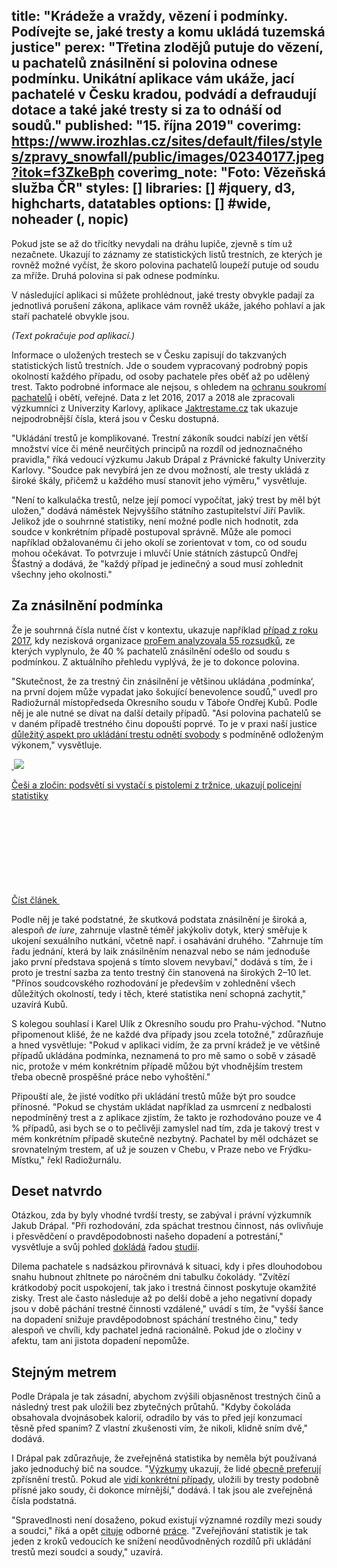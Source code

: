 title: "Krádeže a vraždy, vězení i podmínky. Podívejte se, jaké tresty a komu ukládá tuzemská justice"
perex: "Třetina zlodějů putuje do vězení, u pachatelů znásilnění si polovina odnese podmínku. Unikátní aplikace vám ukáže, jací pachatelé v Česku kradou, podvádí a defraudují dotace a také jaké tresty si za to odnáší od soudů."
published: "15. října 2019"
coverimg: https://www.irozhlas.cz/sites/default/files/styles/zpravy_snowfall/public/images/02340177.jpeg?itok=f3ZkeBph
coverimg_note: "Foto: Vězeňská služba ČR"
styles: []
libraries: [] #jquery, d3, highcharts, datatables
options: [] #wide, noheader (, nopic)
---
Pokud jste se až do třicítky nevydali na dráhu lupiče, zjevně s tím už nezačnete. Ukazují to záznamy ze statistických listů trestních, ze kterých je rovněž možné vyčíst, že skoro polovina pachatelů loupeží putuje od soudu za mříže. Druhá polovina si pak odnese podmínku.

V následující aplikaci si můžete prohlédnout, jaké tresty obvykle padají za jednotlivá porušení zákona, aplikace vám rovněž ukáže, jakého pohlaví a jak staří pachatelé obvykle jsou.

_(Text pokračuje pod aplikací.)_

<div id="trestapp"></div>

Informace o uložených trestech se v Česku zapisují do takzvaných statistických listů trestních. Jde o soudem vypracovaný podrobný popis okolností každého případu, od osoby pachatele přes oběť až po udělený trest. Takto podrobné informace ale nejsou, s ohledem na [ochranu soukromí pachatelů](https://www.zakonyprolidi.cz/cs/2019-110/zneni-20190424#p66-6) i obětí, veřejné. Data z let 2016, 2017 a 2018 ale zpracovali výzkumníci z Univerzity Karlovy, aplikace [Jaktrestame.cz](https://jaktrestame.cz/) tak ukazuje nejpodrobnější čísla, která jsou v Česku dostupná.

"Ukládání trestů je komplikované. Trestní zákoník soudci nabízí jen větší množství více či méně neurčitých principů na rozdíl od jednoznačného pravidla," říká vedoucí výzkumu Jakub Drápal z Právnické fakulty Univerzity Karlovy. "Soudce pak nevybírá jen ze dvou možností, ale tresty ukládá z široké škály, přičemž u každého musí stanovit jeho výměru," vysvětluje.

"Není to kalkulačka trestů, nelze její pomocí vypočítat, jaký trest by měl být uložen," dodává náměstek Nejvyššího státního zastupitelství Jiří Pavlík. Jelikož jde o souhrnné statistiky, není možné podle nich hodnotit, zda soudce v konkrétním případě postupoval správně. Může ale pomoci například obžalovanému či jeho okolí se zorientovat v tom, co od soudu mohou očekávat. To potvrzuje i mluvčí Unie státních zástupců Ondřej Šťastný a dodává, že "každý případ je jedinečný a soud musí zohlednit všechny jeho okolnosti."

## Za znásilnění podmínka

Že je souhrnná čísla nutné číst v kontextu, ukazuje například [případ z roku 2017](https://www.novinky.cz/domaci/clanek/za-znasilneni-podminka-u-ceskych-soudu-bezne-40052564), kdy nezisková organizace [proFem analyzovala 55 rozsudků](https://www.profem.cz/shared/clanky/550/A5-JenAnoJeAno_WEB.pdf), ze kterých vyplynulo, že 40 % pachatelů znásilnění odešlo od soudu s podmínkou. Z aktuálního přehledu vyplývá, že je to dokonce polovina.

"Skutečnost, že za trestný čin znásilnění je většinou ukládána ,podmínka‘, na první dojem může vypadat jako šokující benevolence soudů," uvedl pro Radiožurnál místopředseda Okresního soudu v Táboře Ondřej Kubů. Podle něj je ale nutné se dívat na další detaily případů. "Asi polovina pachatelů se v daném případě trestného činu dopouští poprvé. To je v praxi naší justice [důležitý aspekt pro ukládání trestu odnětí svobody](https://www.zakonyprolidi.cz/cs/2009-40/zneni-20190201#p81-1) s podmíněně odloženým výkonem," vysvětluje.

<a href="/zpravy-domov/cesi-a-zlocin-podsveti-si-vystaci-s-pistolemi-z-trznice-ukazuji-policejni-statistiky_201703020600_jcibulka" class="b-inline b-inline--left">
  <div class="b-inline__wrap">
            <div class="b-inline__img">
          <div class="img img--16x9 img--w238 is-loaded">
              <span class="img__holder is-loading is-loaded is-visible" data-srcset='["https://www.irozhlas.cz/sites/default/files/styles/zpravy_rubrikovy_nahled/public/images/03777656.jpeg?itok=hj0vCB4V 238x134"]'>

  <noscript>    <img src="https://www.irozhlas.cz/sites/default/files/styles/zpravy_rubrikovy_nahled/public/images/03777656.jpeg?itok=hj0vCB4V" alt="" />  </noscript>
<img src="https://www.irozhlas.cz/sites/default/files/styles/zpravy_rubrikovy_nahled/public/images/03777656.jpeg?itok=hj0vCB4V"></span>
          </div>
        </div>
        <div class="b-inline__content">
      <p class="text-xs--m text-serif">
        Češi a zločin: podsvětí si vystačí s&nbsp;pistolemi z&nbsp;tržnice, ukazují policejní statistiky      </p>
    </div>
    <p class="b-inline__more">
      <span class="link-more">
        Číst článek
        <span class="icon-svg icon-svg--arrow-dots ">
    <svg class="icon-svg__svg" xmlns:xlink="http://www.w3.org/1999/xlink">
      <use xlink:href="/sites/all/themes/custom/irozhlas/img/bg/icons-svg.svg#icon-arrow-dots" x="0" y="0" width="100%" height="100%"></use></svg>
  </span></span>
    </p>
  </div>
</a>

Podle něj je také podstatné, že skutková podstata znásilnění je široká a, alespoň _de iure_, zahrnuje vlastně téměř jakýkoliv dotyk, který směřuje k ukojení sexuálního nutkání, včetně např. i osahávání druhého. "Zahrnuje tím řadu jednání, která by laik znásilněním nenazval nebo se nám jednoduše jako první představa spojená s tímto slovem nevybaví," dodává s tím, že i proto je trestní sazba za tento trestný čin stanovená na širokých 2–10 let. "Přínos soudcovského rozhodování je především v zohlednění všech důležitých okolností, tedy i těch, které statistika není schopná zachytit," uzavírá Kubů.

S kolegou souhlasí i Karel Ulík z Okresního soudu pro Prahu-východ. "Nutno připomenout klišé, že ne každé dva případy jsou zcela totožné," zdůrazňuje a hned vysvětluje: "Pokud v aplikaci vidím, že za první krádež je ve většině případů ukládána podmínka, neznamená to pro mě samo o sobě v zásadě nic, protože v mém konkrétním případě můžou být vhodnějším trestem třeba obecně prospěšné práce nebo vyhoštění."

Připouští ale, že jisté vodítko při ukládání trestů může být pro soudce přínosné. "Pokud se chystám ukládat například za usmrcení z nedbalosti nepodmíněný trest a z aplikace zjistím, že takto je rozhodováno pouze ve 4 % případů, asi bych se o to pečlivěji zamyslel nad tím, zda je takový trest v mém konkrétním případě skutečně nezbytný. Pachatel by měl odcházet se srovnatelným trestem, ať už je souzen v Chebu, v Praze nebo ve Frýdku-Místku," řekl Radiožurnálu.

## Deset natvrdo

Otázkou, zda by byly vhodné tvrdší tresty, se zabýval i právní výzkumník Jakub Drápal. "Při rozhodování, zda spáchat trestnou činnost, nás ovlivňuje i přesvědčení o pravděpodobnosti našeho dopadení a potrestání," vysvětluje a svůj pohled [dokládá](https://scholarlycommons.law.northwestern.edu/cgi/viewcontent.cgi?referer=https://scholar.google.de/&httpsredir=1&article=7363&context=jclc) řadou [studií](https://www.journals.uchicago.edu/doi/abs/10.1086/670398).

Dilema pachatele s nadsázkou přirovnává k situaci, kdy i přes dlouhodobou snahu hubnout zhltnete po náročném dni tabulku čokolády. "Zvítězí krátkodobý pocit uspokojení, tak jako i trestná činnost poskytuje okamžité zisky. Trest ale často následuje až po delší době a jeho negativní dopady jsou v době páchání trestné činnosti vzdálené," uvádí s tím, že "vyšší šance na dopadení snižuje pravděpodobnost spáchání trestného činu," tedy alespoň ve chvíli, kdy pachatel jedná racionálně. Pokud jde o zločiny v afektu, tam ani jistota dopadení nepomůže.

## Stejným metrem

Podle Drápala je tak zásadní, abychom zvýšili objasněnost trestných činů a následný trest pak uložili bez zbytečných průtahů. "Kdyby čokoláda obsahovala dvojnásobek kalorií, odradilo by vás to před její konzumací těsně před spaním? Z vlastní zkušenosti vím, že nikoli, klidně sním dvě," dodává.

I Drápal pak zdůrazňuje, že zveřejněná statistika by neměla být používaná jako jednoduchý bič na soudce. "[Výzkumy](https://www.researchgate.net/profile/Mike_Hough/publication/249716400_Sentencing_Trends_in_Britain_Public_Knowledge_and_Public_Opinion/links/541837770cf25ebee9880d8e.pdf) ukazují, že lidé [obecně preferují](http://onlinelibrary.wiley.com/doi/10.1002/bsl.2370070106/full) zpřísnění trestů. Pokud ale [vidí konkrétní případy](http://psycnet.apa.org/record/2001-05316-005), uložili by tresty podobně přísné jako soudy, či dokonce mírnější," dodává. I tak jsou ale zveřejněná čísla podstatná. 

"Spravedlnosti není dosaženo, pokud existují významné rozdíly mezi soudy a soudci," říká a opět [cituje](https://journals.sagepub.com/doi/abs/10.1177/1477370818773612) odborné [práce](http://www.sagit.cz/info/trestni-pravo-c-4-2018). "Zveřejňování statistik je tak jeden z kroků vedoucích ke snížení neodůvodněných rozdílů při ukládání trestů mezi soudci a soudy," uzavírá.